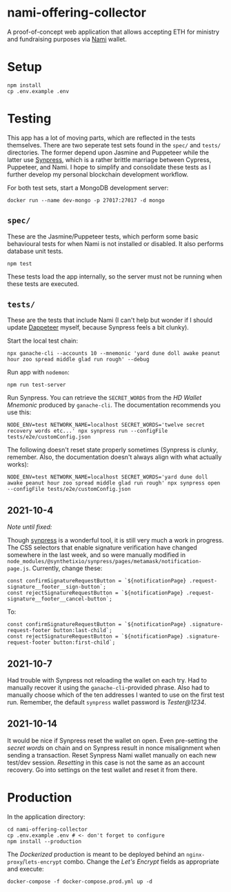 nami-offering-collector
=======================

A proof-of-concept web application that allows accepting ETH for ministry and fundraising purposes via [Nami](https://namiwallet.io/) wallet.

# Setup

```
npm install
cp .env.example .env
```

# Testing

This app has a lot of moving parts, which are reflected in the tests themselves. There are two seperate test sets found in the `spec/` and `tests/` directories. The former depend upon Jasmine and Puppeteer while the latter use [Synpress](https://github.com/Synthetixio/synpress), which is a rather brittle marriage between Cypress, Puppeteer, and Nami. I hope to simplify and consolidate these tests as I further develop my personal blockchain development workflow.

For both test sets, start a MongoDB development server:

```
docker run --name dev-mongo -p 27017:27017 -d mongo
```

## `spec/`

These are the Jasmine/Puppeteer tests, which perform some basic behavioural tests for when Nami is not installed or disabled. It also performs database unit tests.

```
npm test
```

These tests load the app internally, so the server must not be running when these tests are executed.

## `tests/`

These are the tests that include Nami (I can't help but wonder if I should update [Dappeteer](https://github.com/decentraland/dappeteer) myself, because Synpress feels a bit clunky).

Start the local test chain:

```
npx ganache-cli --accounts 10 --mnemonic 'yard dune doll awake peanut hour zoo spread middle glad run rough' --debug
```

Run app with `nodemon`:

```
npm run test-server
```

Run Synpress. You can retrieve the `SECRET_WORDS` from the _HD Wallet Mnemonic_ produced by `ganache-cli`. The documentation recommends you use this:

```
NODE_ENV=test NETWORK_NAME=localhost SECRET_WORDS='twelve secret recovery words etc...' npx synpress run --configFile tests/e2e/customConfig.json
```

The following doesn't reset state properly sometimes (Synpress is _clunky_, remember. Also, the documentation doesn't always align with what actually works):

```
NODE_ENV=test NETWORK_NAME=localhost SECRET_WORDS='yard dune doll awake peanut hour zoo spread middle glad run rough' npx synpress open --configFile tests/e2e/customConfig.json
```

## 2021-10-4

_Note until fixed:_

Though [synpress](https://github.com/Synthetixio/synpress) is a wonderful tool, it is still very much a work in progress. The CSS selectors that enable signature verification have changed somewhere in the last week, and so were manually modified in `node_modules/@synthetixio/synpress/pages/metamask/notification-page.js`. Currently, change these:

```
const confirmSignatureRequestButton = `${notificationPage} .request-signature__footer__sign-button`;
const rejectSignatureRequestButton = `${notificationPage} .request-signature__footer__cancel-button`;
```

To:

```
const confirmSignatureRequestButton = `${notificationPage} .signature-request-footer button:last-child`;
const rejectSignatureRequestButton = `${notificationPage} .signature-request-footer button:first-child`;
```

## 2021-10-7

Had trouble with Synpress not reloading the wallet on each try. Had to manually recover it using the `ganache-cli`-provided phrase. Also had to manually choose which of the ten addresses I wanted to use on the first test run. Remember, the default `synpress` wallet password is _Tester@1234_.

## 2021-10-14

It would be nice if Synpress reset the wallet on open. Even pre-setting the _secret words_ on chain and on Synpress result in nonce misalignment when sending a transaction. Reset Synpress Nami wallet manually on each new test/dev session. _Resetting_ in this case is not the same as an account recovery. Go into settings on the test wallet and reset it from there.

# Production

In the application directory:

```
cd nami-offering-collector
cp .env.example .env # <- don't forget to configure
npm install --production
```

The _Dockerized_ production is meant to be deployed behind an `nginx-proxy`/`lets-encrypt` combo. Change the _Let's Encrypt_ fields as appropriate and execute:

```
docker-compose -f docker-compose.prod.yml up -d
```


